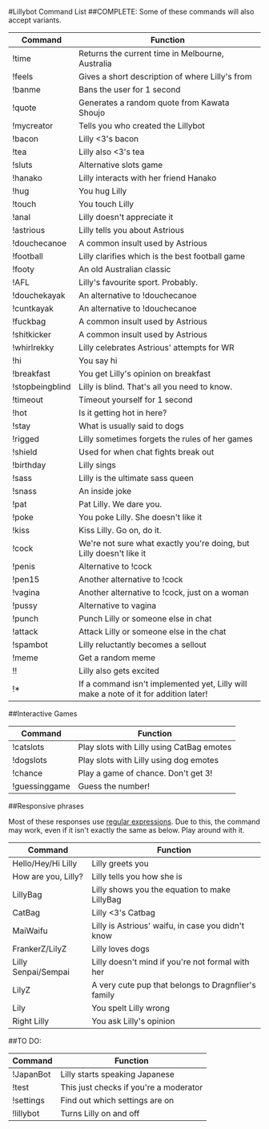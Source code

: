 #Lillybot Command List
##COMPLETE:
Some of these commands will also accept variants.

| Command | Function |
| ------- | -------- |
| !time | Returns the current time in Melbourne, Australia |
|!feels | Gives a short description of where Lilly's from |
|!banme | Bans the user for 1 second |
|!quote | Generates a random quote from Kawata Shoujo |
|!mycreator | Tells you who created the Lillybot |
|!bacon | Lilly <3's bacon |
|!tea | Lilly also <3's tea |
|!sluts | Alternative slots game |
|!hanako | Lilly interacts with her friend Hanako |
|!hug | You hug Lilly |
|!touch | You touch Lilly |
|!anal | Lilly doesn't appreciate it |
|!astrious | Lilly tells you about Astrious |
|!douchecanoe | A common insult used by Astrious |
|!football | Lilly clarifies which is the best football game |
|!footy | An old Australian classic |
|!AFL | Lilly's favourite sport. Probably. |
|!douchekayak | An alternative to !douchecanoe |
|!cuntkayak | An alternative to !douchecanoe |
|!fuckbag | A common insult used by Astrious |
|!shitkicker | A common insult used by Astrious |
|!whirlrekky | Lilly celebrates Astrious' attempts for WR |
|!hi | You say hi |
|!breakfast | You get Lilly's opinion on breakfast |
|!stopbeingblind | Lilly is blind. That's all you need to know. |
|!timeout | Timeout yourself for 1 second |
|!hot | Is it getting hot in here? |
|!stay | What is usually said to dogs |
|!rigged | Lilly sometimes forgets the rules of her games |
|!shield | Used for when chat fights break out |
|!birthday | Lilly sings |
|!sass | Lilly is the ultimate sass queen |
|!snass | An inside joke |
|!pat | Pat Lilly. We dare you. |
|!poke | You poke Lilly. She doesn't like it |
|!kiss | Kiss Lilly. Go on, do it. |
|!cock | We're not sure what exactly you're doing, but Lilly doesn't like it |
|!penis | Alternative to !cock |
|!pen15 | Another alternative to !cock |
|!vagina | Another alternative to !cock, just on a woman |
|!pussy | Alternative to vagina |
|!punch | Punch Lilly or someone else in chat |
|!attack | Attack Lilly or someone else in the chat |
|!spambot | Lilly reluctantly becomes a sellout |
|!meme | Get a random meme |
|!! | Lilly also gets excited |
|!* | If a command isn't implemented yet, Lilly will make a note of it for addition later! |

##Interactive Games

| Command | Function |
| ------- | -------- |
|!catslots |Play slots with Lilly using CatBag emotes |
|!dogslots | Play slots with Lilly using dog emotes |
|!chance | Play a game of chance. Don't get 3! |
|!guessinggame | Guess the number! |


##Responsive phrases

Most of these responses use [regular expressions](http://www.tutorialspoint.com/ruby/ruby_regular_expressions.htm). Due to this, the command may work, even if it isn't exactly the same as below. Play around with it.

| Command | Function |
| ------- | -------- |
| Hello/Hey/Hi Lilly | Lilly greets you |
| How are you, Lilly? | Lilly tells you how she is |
| LillyBag | Lilly shows you the equation to make LillyBag |
|CatBag | Lilly <3's Catbag |
|MaiWaifu | Lilly is Astrious' waifu, in case you didn't know |
|FrankerZ/LilyZ | Lilly loves dogs |
|Lilly Senpai/Sempai | Lilly doesn't mind if you're not formal with her |
|LilyZ | A very cute pup that belongs to Dragnflier's family |
|Lily | You spelt Lilly wrong |
| Right Lilly | You ask Lilly's opinion |


##TO DO:

| Command | Function |
| --------| -------- |
|!JapanBot| Lilly starts speaking Japanese |
|!test | This just checks if you're a moderator |
|!settings | Find out which settings are on |
|!lillybot | Turns Lilly on and off |
